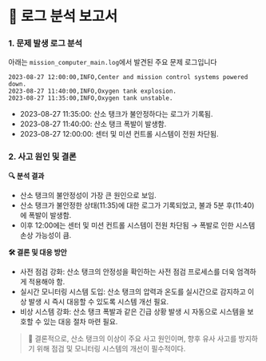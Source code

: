 # 🚀 로그 분석 보고서

### 1. 문제 발생 로그 분석

아래는 `mission_computer_main.log`에서 발견된 주요 문제 로그입니다

```
2023-08-27 12:00:00,INFO,Center and mission control systems powered down.
2023-08-27 11:40:00,INFO,Oxygen tank explosion.
2023-08-27 11:35:00,INFO,Oxygen tank unstable.
```

- 2023-08-27 11:35:00: 산소 탱크가 불안정하다는 로그가 기록됨.
- 2023-08-27 11:40:00: 산소 탱크 폭발이 발생함.
- 2023-08-27 12:00:00: 센터 및 미션 컨트롤 시스템이 전원 차단됨.

### 2. 사고 원인 및 결론

**🔍 분석 결과**
- 산소 탱크의 불안정성이 가장 큰 원인으로 보임.
- 산소 탱크가 불안정한 상태(11:35)에 대한 로그가 기록되었고, 불과 5분 후(11:40)에 폭발이 발생함.
- 이후 12:00에는 센터 및 미션 컨트롤 시스템이 전원 차단됨 → 폭발로 인한 시스템 손상 가능성이 큼.

**🛠 결론 및 대응 방안**
- 사전 점검 강화: 산소 탱크의 안정성을 확인하는 사전 점검 프로세스를 더욱 엄격하게 적용해야 함.
- 실시간 모니터링 시스템 도입: 산소 탱크의 압력과 온도를 실시간으로 감지하고 이상 발생 시 즉시 대응할 수 있도록 시스템 개선 필요.
- 비상 시스템 강화: 산소 탱크 폭발과 같은 긴급 상황 발생 시 자동으로 시스템을 보호할 수 있는 대응 절차 마련 필요.

> 📌 결론적으로, 산소 탱크의 이상이 주요 사고 원인이며, 향후 유사 사고를 방지하기 위해 점검 및 모니터링 시스템의 개선이 필수적이다.